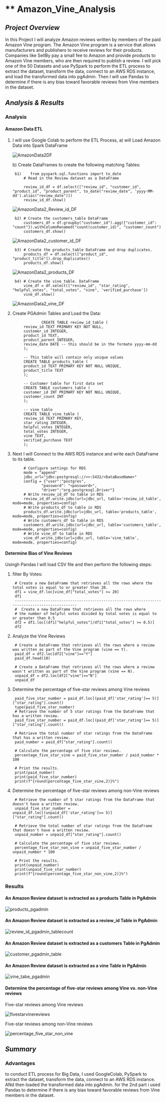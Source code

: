 # ** Amazon_Vine_Analysis


## *Project Overview*
In this Project I will analyze Amazon reviews written by members of the paid Amazon Vine program. The Amazon Vine program is a service that allows manufacturers and publishers to receive reviews for their products. Companies like SellBy pay a small fee to Amazon and provide products to Amazon Vine members, who are then required to publish a review. I will pick one of the 50 Datasets and use PySpark to perform the ETL process to extract the dataset, transform the data, connect to an AWS RDS instance, and load the transformed data into pgAdmin. Then I will use Pandas to determine if there is any bias toward favorable reviews from Vine members in the dataset.


                  
## *Analysis & Results*
### Analysis
#### Amazon Data ETL

1) I will use Google Colab to perform the ETL Process, 
  a) will Load Amazon Data into Spark DataFrame
  
   ![AmazonData2DF](https://user-images.githubusercontent.com/80013773/124473267-f3f6e480-dd53-11eb-89d6-0c2b7266e6bd.PNG)


    b) Create DataFrames to create the following matching Tables:

        b1)    from pyspark.sql.functions import to_date
            # Read in the Review dataset as a DataFrame

            review_id_df = df.select(["review_id", "customer_id", "product_id", "product_parent", to_date("review_date", 'yyyy-MM-dd').alias("review_date")])
            review_id_df.show()

   ![AmazonData2_Review_id_DF](https://user-images.githubusercontent.com/80013773/124473422-29033700-dd54-11eb-9d54-6745c9c4247f.PNG)


        b2) # Create the customers_table DataFrame
            customers_df = df.groupby("customer_id").agg({"customer_id": "count"}).withColumnRenamed("count(customer_id)", "customer_count")
            customers_df.show()

   ![AmazonData2_customer_id_DF](https://user-images.githubusercontent.com/80013773/124473521-47693280-dd54-11eb-8282-9c9dc9acea71.PNG)

        b3) # Create the products_table DataFrame and drop duplicates. 
            products_df = df.select(["product_id", "product_title"]).drop_duplicates()
            products_df.show()
   ![AmazonData2_products_DF](https://user-images.githubusercontent.com/80013773/124473575-5bad2f80-dd54-11eb-9f7f-17897e41c142.PNG)


        b4) # Create the vine_table. DataFrame
            vine_df = df.select(["review_id", "star_rating", "helpful_votes", "total_votes", "vine", 'verified_purchase'])
            vine_df.show()

   ![AmazonData2_vine_DF](https://user-images.githubusercontent.com/80013773/124473654-6f589600-dd54-11eb-9694-8ce378b8b243.PNG)


2) Create PGAdmin Tables and Load the Data:

                    CREATE TABLE review_id_table (
            review_id TEXT PRIMARY KEY NOT NULL,
            customer_id INTEGER,
            product_id TEXT,
            product_parent INTEGER,
            review_date DATE -- this should be in the formate yyyy-mm-dd
            );

            -- This table will contain only unique values
            CREATE TABLE products_table (
            product_id TEXT PRIMARY KEY NOT NULL UNIQUE,
            product_title TEXT
            );

            -- Customer table for first data set
            CREATE TABLE customers_table (
            customer_id INT PRIMARY KEY NOT NULL UNIQUE,
            customer_count INT
            );

            -- vine table
            CREATE TABLE vine_table (
            review_id TEXT PRIMARY KEY,
            star_rating INTEGER,
            helpful_votes INTEGER,
            total_votes INTEGER,
            vine TEXT,
            verified_purchase TEXT
            );


3) Next I will Connect to the AWS RDS instance and write each DataFrame to its table.

            # Configure settings for RDS
            mode = "append"
            jdbc_url="jdbc:postgresql://<>:5432/<DataBaseName>"
            config = {"user":"postgres", 
                    "password": "<password>", 
                    "driver":"org.postgresql.Driver"}
            # Write review_id_df to table in RDS
            review_id_df.write.jdbc(url=jdbc_url, table='review_id_table', mode=mode, properties=config)
            # Write products_df to table in RDS
            products_df.write.jdbc(url=jdbc_url, table='products_table', mode=mode, properties=config)
            # Write customers_df to table in RDS
            customers_df.write.jdbc(url=jdbc_url, table='customers_table', mode=mode, properties=config)
            # Write vine_df to table in RDS
            vine_df.write.jdbc(url=jdbc_url, table='vine_table', mode=mode, properties=config)

#### Determine Bias of Vine Reviews
Usingh Pandas I will load CSV file and then perform the following steps:
1) filter By Votes:

        # Create a new DataFrame that retrieves all the rows where the total votes is equal to or greater than 20.
        df1 = vine_df.loc[vine_df["total_votes"] >= 20]
        df1
        -----------------------------------------------------------------------------------------------
        #  Create a new DataFrame that retrieves all the rows where 
        # the number of helpful votes divided by total votes is equal to or greater than 0.5
        df2 = df1.loc[(df1["helpful_votes"]/df1["total_votes"] >= 0.5)]
        df2
2) Analyze the Vine Reviews

        # Create a DataFrame that retrieves all the rows where a review was written as part of the Vine program (vine == Y).
        paid_df = df2.loc[df2["vine"]=="Y"]
        paid_df.head(10)

        # Create a DataFrame that retrieves all the rows where a review wasn't written as part of the Vine program (vine == N).
        unpaid_df = df2.loc[df2["vine"]=="N"]
        unpaid_df

3) Determine the percentage of five-star reviews among Vine reviews

        paid_five_star_number = paid_df.loc[(paid_df['star_rating']== 5)]["star_rating"].count()
        type(paid_five_star_number)
        # Retrieve the number of 5 star ratings from the DataFrame that has a written review.
        paid_five_star_number = paid_df.loc[(paid_df['star_rating']== 5)]["star_rating"].count()

        # Retrieve the total number of star ratings from the DataFrame that has a written review.
        paid_number = paid_df["star_rating"].count()

        # Calculate the percentage of five star reviews.
        percentage_five_star_vine = paid_five_star_number / paid_number * 100

        # Print the results. 
        print(paid_number)
        print(paid_five_star_number)
        print(f"{round(percentage_five_star_vine,2)}%")

4) Determine the percentage of five-star reviews among non-Vine reviews

        # Retrieve the number of 5 star ratings from the DataFrame that doesn't have a written review.
        unpaid_five_star_number = unpaid_df.loc[(unpaid_df['star_rating']== 5)]["star_rating"].count()

        # Retrieve the total number of star ratings from the DataFrame that doesn't have a written review.
        unpaid_number = unpaid_df["star_rating"].count()

        # Calculate the percentage of five star reviews.
        percentage_five_star_non_vine = unpaid_five_star_number / unpaid_number * 100

        # Print the results. 
        print(unpaid_number)
        print(unpaid_five_star_number)
        print(f"{round(percentage_five_star_non_vine,2)}%")

### Results

#### An Amazon Review dataset is extracted as a products Table in PgAdmin

![products_pgadmin](https://user-images.githubusercontent.com/80013773/124474375-4b498480-dd55-11eb-8123-2c8c076155b5.PNG)

#### An Amazon Review dataset is extracted as  a review_id Table in PgAdmin

![review_id_pgadmin_tablecount](https://user-images.githubusercontent.com/80013773/124474504-746a1500-dd55-11eb-9ff6-04196108ae1e.PNG)

#### An Amazon Review dataset is extracted as a customers Table in PgAdmin

![customer_pgadmin_table](https://user-images.githubusercontent.com/80013773/124474226-26551180-dd55-11eb-8f65-3232402cb0e6.PNG)


#### An Amazon Review dataset is extracted as a vine Table in PgAdmin

![vine_tabe_pgadmin](https://user-images.githubusercontent.com/80013773/124474630-9e233c00-dd55-11eb-9a40-0674967778f9.PNG)



#### Determine the percentage of five-star reviews among Vine vs. non-Vine reviews

Five-star reviews among Vine reviews

![fivestarvinereviews](https://user-images.githubusercontent.com/80013773/124474887-ee9a9980-dd55-11eb-8229-c272a52b4729.PNG)

Five-star reviews among non-Vine reviews


![percentage_five_star_non_vine](https://user-images.githubusercontent.com/80013773/124474896-f1958a00-dd55-11eb-9251-6e930ed78024.PNG)


    
## *Summary*
### Advantages
to conduct ETL process for Big Data, I used GoogleColab, PySpark to extract the dataset, transform the data, connect to an AWS RDS instance. ANd then loaded the transformed data into pgAdmin. for the 2nd part i used Pandas to determine if there is any bias toward favorable reviews from Vine members in the dataset.
 
